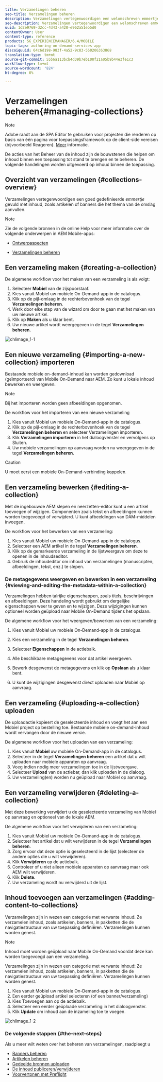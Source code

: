```yaml
---
title: Verzamelingen beheren
seo-title: Verzamelingen beheren
description: Verzamelingen vertegenwoordigen een welomschreven emmertje dat is gevuld met inhoud, zoals artikelen of banners, die het thema van de omslag aanpast. Volg deze pagina voor meer informatie.
seo-description: Verzamelingen vertegenwoordigen een welomschreven emmertje dat is gevuld met inhoud, zoals artikelen of banners, die het thema van de omslag aanpast. Volg deze pagina voor meer informatie.
uuid: 1d2e9769-d2cc-4d43-a428-e962a51eb5d0
contentOwner: User
content-type: reference
products: SG_EXPERIENCEMANAGER/6.4/MOBILE
topic-tags: authoring-on-demand-services-app
discoiquuid: 64c6d198-983f-4a52-9c83-560206363868
translation-type: tm+mt
source-git-commit: 55b6a113bcb4d39b7eb100f21a05b9b44e3fe1c3
workflow-type: tm+mt
source-wordcount: '824'
ht-degree: 0%

---
```



# Verzamelingen beheren{#managing-collections}

>[!NOTE]
>
>Adobe raadt aan de SPA Editor te gebruiken voor projecten die renderen op basis van één pagina voor toepassingsframework op de client-side vereisen (bijvoorbeeld Reageren). [Meer](/help/sites-developing/spa-overview.md) informatie.

De acties van het Beheer van de inhoud zijn de bouwstenen die helpen om inhoud binnen een toepassing tot stand te brengen en te beheren. De volgende handelingen worden uitgevoerd op inhoud binnen de toepassing.

## Overzicht van verzamelingen {#collections-overview}

Verzamelingen vertegenwoordigen een goed gedefinieerde *emmertje* gevuld met inhoud, zoals artikelen of banners die het thema van de omslag aanvullen.

>[!NOTE]
>
>Zie de volgende bronnen in de online Help voor meer informatie over de volgende onderwerpen in AEM Mobile-apps:
>
>* [Ontwerpaspecten](https://helpx.adobe.com/digital-publishing-solution/help/design-app.html)
   >
   >
* [Verzamelingen beheren](https://helpx.adobe.com/digital-publishing-solution/help/creating-collections.html)

>



## Een verzameling maken {#creating-a-collection}

De algemene workflow voor het maken van een verzameling is als volgt:

1. Selecteer **Mobiel** van de zijspoorstaaf.
1. Kies vanuit Mobiel uw mobiele On-Demand-app in de catalogus.
1. Klik op de pijl-omlaag in de rechterbovenhoek van de tegel **Verzamelingen beheren**.
1. Werk door elke stap van de wizard om door te gaan met het maken van uw nieuwe artikel.
1. Klik op **Maken** als u klaar bent.
1. Uw nieuwe artikel wordt weergegeven in de tegel **Verzamelingen beheren**.

![chlimage_1-1](assets/chlimage_1-1.gif)

## Een nieuwe verzameling {#importing-a-new-collection} importeren

Bestaande mobiele on-demand-inhoud kan worden gedownload (geïmporteerd) van Mobile On-Demand naar AEM. Zo kunt u lokale inhoud bewerken en weergeven.

>[!NOTE]
>
>Bij het importeren worden geen afbeeldingen opgenomen.

De workflow voor het importeren van een nieuwe verzameling

1. Kies vanuit Mobiel uw mobiele On-Demand-app in de catalogus.
1. Klik op de pijl-omlaag in de rechterbovenhoek van de tegel **Verzamelingen beheren** en selecteer Verzamelingen importeren.
1. Klik **Verzamelingen importeren** in het dialoogvenster en vervolgens op Sluiten.
1. Uw mobiele verzamelingen op aanvraag worden nu weergegeven in de tegel **Verzamelingen beheren**.

>[!CAUTION]
>
>U moet eerst een mobiele On-Demand-verbinding koppelen.

## Een verzameling bewerken {#editing-a-collection}

Met de ingebouwde AEM slepen en neerzetten-editor kunt u een artikel toevoegen of wijzigen. Componenten zoals tekst en afbeeldingen kunnen worden toegevoegd of verwijderd. U kunt afbeeldingen van DAM-middelen invoegen.

De workflow voor het bewerken van een verzameling:

1. Kies vanuit Mobiel uw mobiele On-Demand-app in de catalogus.
1. Selecteer een AEM artikel in de tegel **Verzamelingen beheren**.
1. Klik op de gemarkeerde verzameling in de lijstweergave om deze te openen in de inhoudseditor.
1. Gebruik de inhoudeditor om inhoud van verzamelingen (manuscripten, afbeeldingen, tekst, enz.) te slepen.

### De metagegevens weergeven en bewerken in een verzameling {#viewing-and-editing-the-metadata-within-a-collection}

Verzamelingen hebben talrijke eigenschappen, zoals titels, beschrijvingen en afbeeldingen. Deze handeling wordt gebruikt om dergelijke eigenschappen weer te geven en te wijzigen. Deze wijzigingen kunnen optioneel worden geüpload naar Mobile On-Demand tijdens het opslaan.

De algemene workflow voor het weergeven/bewerken van een verzameling:

1. Kies vanuit Mobiel uw mobiele On-Demand-app in de catalogus.
1. Kies een verzameling in de tegel **Verzamelingen beheren**.

1. Selecteer **Eigenschappen** in de actiebalk.
1. Alle beschikbare metagegevens voor dat artikel weergeven.
1. Bewerk desgewenst de metagegevens en klik op **Opslaan** als u klaar bent.
1. U kunt de wijzigingen desgewenst direct uploaden naar Mobiel op aanvraag.

## Een verzameling {#uploading-a-collection} uploaden

De uploadactie kopieert de geselecteerde inhoud en voegt het aan een Mobiel project op bestelling toe. Bestaande mobiele on-demand-inhoud wordt vervangen door de nieuwe versie.

De algemene workflow voor het uploaden van een verzameling:

1. Kies vanuit **Mobiel** uw mobiele On-Demand-app in de catalogus.
1. Selecteer in de tegel **Verzamelingen beheren** een artikel dat u wilt uploaden naar mobiele apparaten op aanvraag.
1. Voeg indien nodig meer verzamelingen toe in de lijstweergave.
1. Selecteer **Upload** van de actiebar, dan klik uploaden in de dialoog.
1. Uw verzameling(en) worden nu geüpload naar Mobiel op aanvraag.

## Een verzameling verwijderen {#deleting-a-collection}

Met deze bewerking verwijdert u de geselecteerde verzameling van Mobiel op aanvraag en optioneel van de lokale AEM.

De algemene workflow voor het verwijderen van een verzameling:

1. Kies vanuit Mobiel uw mobiele On-Demand-app in de catalogus.
1. Selecteer het artikel dat u wilt verwijderen in de tegel **Verzamelingen beheren**.
1. Zorg ervoor dat deze optie is geselecteerd in de lijst (selecteer de andere opties die u wilt verwijderen).
1. Klik **Verwijderen** op de actiebalk.
1. Controleer of u niet alleen mobiele apparaten op aanvraag maar ook AEM wilt verwijderen.
1. Klik **Delete**.
1. Uw verzameling wordt nu verwijderd uit de lijst.

## Inhoud toevoegen aan verzamelingen {#adding-content-to-collections}

Verzamelingen zijn in wezen een categorie met verwante inhoud. Ze verzamelen inhoud, zoals artikelen, banners, in pakketten die de navigatiestructuur van uw toepassing definiëren. Verzamelingen kunnen worden genest.

>[!NOTE]
>
>Inhoud moet worden geüpload naar Mobile On-Demand voordat deze kan worden toegevoegd aan een verzameling.

Verzamelingen zijn in wezen een categorie met verwante inhoud: Ze verzamelen inhoud, zoals artikelen, banners, in pakketten die de navigatiestructuur van uw toepassing definiëren. Verzamelingen kunnen worden genest.

1. Kies vanuit Mobiel uw mobiele On-Demand-app in de catalogus.
1. Een eerder geüpload artikel selecteren (of een banner/verzameling)
1. Kies Toevoegen aan op de actiebalk.
1. Selecteer een eerder geüploade verzameling in het dialoogvenster.
1. Klik **Update** om inhoud aan de inzameling toe te voegen.

![chlimage_1-2](assets/chlimage_1-2.gif)

### De volgende stappen {#the-next-steps}

Als u meer wilt weten over het beheren van verzamelingen, raadpleegt u

* [Banners beheren](/help/mobile/mobile-on-demand-managing-banners.md)
* [Artikelen beheren](/help/mobile/mobile-on-demand-managing-articles.md)
* [Gedeelde bronnen uploaden](/help/mobile/mobile-on-demand-shared-resources.md)
* [De inhoud publiceren/verwijderen](/help/mobile/mobile-on-demand-publishing-unpublishing.md)
* [Voorvertonen met Preflight](/help/mobile/aem-mobile-manage-ondemand-services.md)
